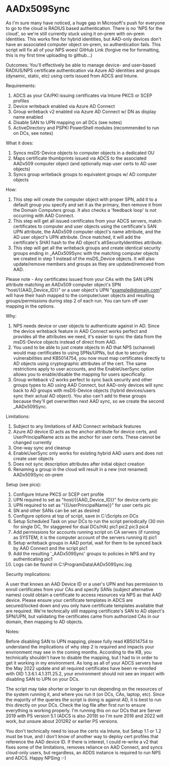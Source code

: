 # AADx509Sync
As I'm sure many have noticed, a huge gap in Microsoft's push for everyone to go to the cloud is RADIUS based authentication. There is no 'NPS for the cloud', so we're still currently stuck using it on-prem with on-prem identities. This works fine for hybrid identities, but AAD-only devices don't have an associated computer object on-prem, so authentication fails. This script will fix all of your NPS woes!
GitHub Link (forgive me for formatting, this is my first time uploading to github...)

Outcomes:
You'll effectively be able to manage device- and user-based RADIUS/NPS certificate authentication via Azure AD identities and groups (dynamic, static, etc) using certs issued from ADCS and Intune.

Requirements:
1.	ADCS as your CA/PKI issuing certificates via Intune PKCS or SCEP profiles
2.	Device writeback enabled via Azure AD Connect
3.	Group writeback v2 enabled via Azure AD Connect w/ DN as display name enabled
4.	Disable SAN to UPN mapping on all DCs (see notes)
5.	ActiveDirectory and PSPKI PowerShell modules (recommended to run on DCs, see notes)

What it does:
1.	Syncs msDS-Device objects to computer objects in a dedicated OU
2.	Maps certificate thumbprints issued via ADCS to the associated AADx509 computer object (and optionally map user certs to AD user objects)
3.	Syncs group writeback groups to equivalent groups w/ AD computer objects

How:
1.	This step will create the computer object with proper SPN, add it to a default group you specify and set it as the primary, then remove it from the Domain Computers group. It also checks a 'feedback loop' is not occurring with AAD Connect.
2.	This step will get all issued certificates from your ADCS servers, match certificates to computer and user objects using the certificate's SAN UPN attribute, the AADx509 computer object's name attribute, and the AD user object's UPN attribute. Once matched, it will add the certificate's SHA1 hash to the AD object's altSecurityIdentities attribute.
3.	This step will get all the writeback groups and create identical security groups ending in _AADx509Sync with the matching computer objects we created in step 1 instead of the msDS_Device objects. It will also update/remove members and groups as they are updated/removed from AAD.

Please note - Any certificates issued from your CAs with the SAN UPN attribute matching an AADx509 computer object's SPN "host/{{AAD_Device_ID}}" or a user object's UPN "example@domain.com" will have their hash mapped to the computer/user objects and resulting groups/permissions during step 2 of each run. You can turn off user mapping in the options.

Why:
1.	NPS needs device or user objects to authenticate against in AD. Since the device writeback feature in AAD Connect works perfect and provides all the attributes we need, it's easier to sync the data from the msDS-Device objects instead of direct from AAD.
2.	You used to be able to just create objects in AD that NPS (schannel) would map certificates to using SPNs/UPNs, but due to security vulnerabilities and KB5014754, you now must map certificates directly to AD objects using cryptographic attributes of the cert. The same restrictions apply to user accounts, and the EnableUserSync option allows you to enable/disable the mapping for users specifically.
3.	Group writeback v2 works perfect to sync back security and other groups types to AD using AAD Connect, but AAD-only devices will sync back to AD groups with msDS-Device objects (hybrid devices/users sync their actual AD object). You also can't add to these groups because they'll get overwritten next AAD sync, so we create the second _AADx509Sync.

Limitations:
1.	Subject to any limitations of AAD Connect writeback features
2.	Azure AD device ID acts as the anchor attribute for device certs, and UserPrincipalName acts as the anchor for user certs. These cannot be changed currently
3.	One-way sync and cleanup
4.	EnableUserSync only works for existing hybrid AAD users and does not create user objects
5.	Does not sync description attributes after initial object creation
6.	Renaming a group in the cloud will result in a new (not renamed) AADx509Sync on-prem

Setup (see pics):
1.	Configure Intune PKCS or SCEP cert profile
1.	UPN required to set as "host/{{AAD_Device_ID}}" for device certs pic
2.	UPN required to set as "{{UserPrincipalName}}" for user certs pic
3.	SN and other SANs can be set as desired
2.	Configure options at top of script, save in C:\Scripts on DCs
3.	Setup Scheduled Task on your DCs to run the script periodically (30 min for single DC, 1hr staggered for dual DCs/HA) pic1 pic2 pic3 pic4
4.	Add permissions for accounts running script on CA servers (if running as SYSTEM, it is the computer account of the servers running it) pic1
5.	Setup writeback groups in AAD portal, wait for them to be synced back by AAD Connect and the script pic1
6.	Add the resulting '_AADx509Sync' groups to policies in NPS and try authenticating pic1
7.	Logs can be found in C:\ProgramData\AADx509Sync.log

Security implications:

A user that knows an AAD Device ID or a user's UPN and has permission to enroll certificates from your CAs and specify SANs (subject alternative names) could obtain a certificate to access resources via NPS as that AAD device. Please ensure your certificate templates in ADCS are secured/locked down and you only have certificate templates available that are required. We're technically still mapping certificate's SAN to AD object's SPN/UPN, but validating the certificates came from authorized CAs in our domain, then mapping to AD objects.

Notes:

Before disabling SAN to UPN mapping, please fully read KB5014754 to understand the implications of why step 2 is required and impacts your environment may see in the coming months. According to the KB, you technically shouldn't have to disable the mapping, but I had to in order to get it working in my environment. As long as all of your ADCS servers have the May 2022 update and all required certificates have been re-enrolled with OID 1.3.6.1.4.1.311.25.2, your environment should not see an impact with disabling SAN to UPN on your DCs.

The script may take shorter or longer to run depending on the resources of the system running it, and where you run it (on DCs, CAs, laptop, etc). Since the majority of the queries the script is doing is against AD, it is best to run this directly on your DCs. Check the log file after first run to ensure everything is working properly. I'm running this on our DCs that are Server 2019 with PS version 5.1 (ADCS is also 2019) so I'm sure 2016 and 2022 will work, but unsure about 2012R2 or earlier PS versions.

You don't technically need to issue the certs via Intune, but Setup 1.1 or 1.2 must be true, and I don't know of another way to deploy cert profiles that reference the AAD device ID. If there is interest, I could re-write a v2 that fixes some of the limitations, removes reliance on AAD Connect, and syncs cloud-only users, but regardless, an ADDS instance is required to run NPS and ADCS.
Happy NPSing :-)

